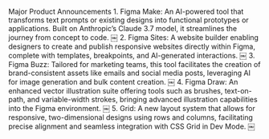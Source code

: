 Major Product Announcements
	1.	Figma Make: An AI-powered tool that transforms text prompts or existing designs into functional prototypes or applications. Built on Anthropic’s Claude 3.7 model, it streamlines the journey from concept to code.  ￼
	2.	Figma Sites: A website builder enabling designers to create and publish responsive websites directly within Figma, complete with templates, breakpoints, and AI-generated interactions.  ￼
	3.	Figma Buzz: Tailored for marketing teams, this tool facilitates the creation of brand-consistent assets like emails and social media posts, leveraging AI for image generation and bulk content creation.  ￼
	4.	Figma Draw: An enhanced vector illustration suite offering tools such as brushes, text-on-path, and variable-width strokes, bringing advanced illustration capabilities into the Figma environment.  ￼
	5.	Grid: A new layout system that allows for responsive, two-dimensional designs using rows and columns, facilitating precise alignment and seamless integration with CSS Grid in Dev Mode.  ￼